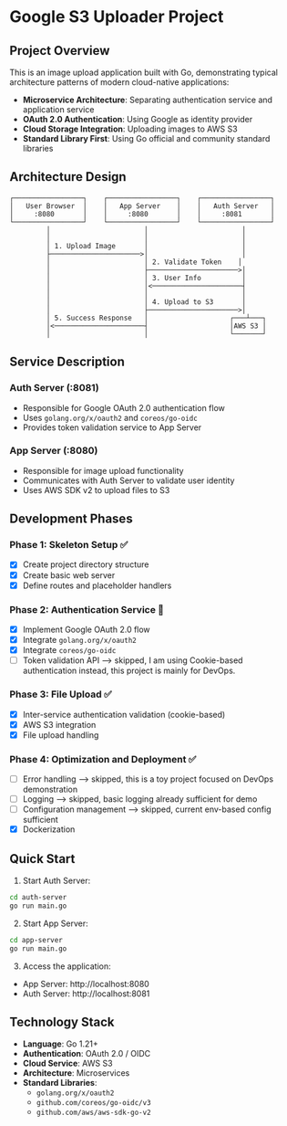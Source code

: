 # Google S3 Uploader Project

## Project Overview

This is an image upload application built with Go, demonstrating typical architecture patterns of modern cloud-native applications:

- **Microservice Architecture**: Separating authentication service and application service
- **OAuth 2.0 Authentication**: Using Google as identity provider
- **Cloud Storage Integration**: Uploading images to AWS S3
- **Standard Library First**: Using Go official and community standard libraries

## Architecture Design

```
┌─────────────────┐    ┌─────────────────┐    ┌─────────────────┐
│   User Browser  │    │   App Server    │    │   Auth Server   │
│     :8080       │    │     :8080       │    │     :8081       │
└─────────────────┘    └─────────────────┘    └─────────────────┘
         │                       │                       │
         │                       │                       │
         │ 1. Upload Image       │                       │
         ├──────────────────────>│                       │
         │                       │ 2. Validate Token    │
         │                       ├──────────────────────>│
         │                       │ 3. User Info          │
         │                       │<──────────────────────┤
         │                       │                       │
         │                       │ 4. Upload to S3       │
         │                       ├──────────────────────>│
         │ 5. Success Response   │                    ┌───┴───┐
         │<──────────────────────┤                    │AWS S3 │
         │                       │                    └───────┘
```

## Service Description

### Auth Server (:8081)
- Responsible for Google OAuth 2.0 authentication flow
- Uses `golang.org/x/oauth2` and `coreos/go-oidc`
- Provides token validation service to App Server

### App Server (:8080)
- Responsible for image upload functionality
- Communicates with Auth Server to validate user identity
- Uses AWS SDK v2 to upload files to S3

## Development Phases

### Phase 1: Skeleton Setup ✅
- [x] Create project directory structure
- [x] Create basic web server
- [x] Define routes and placeholder handlers

### Phase 2: Authentication Service 🚧
- [x] Implement Google OAuth 2.0 flow
- [x] Integrate `golang.org/x/oauth2`
- [x] Integrate `coreos/go-oidc`
- [ ] Token validation API --> skipped, I am using Cookie-based authentication instead, this project is mainly for DevOps.

### Phase 3: File Upload ✅
- [x] Inter-service authentication validation (cookie-based)
- [x] AWS S3 integration
- [x] File upload handling

### Phase 4: Optimization and Deployment ✅
- [ ] Error handling --> skipped, this is a toy project focused on DevOps demonstration
- [ ] Logging --> skipped, basic logging already sufficient for demo
- [ ] Configuration management --> skipped, current env-based config sufficient
- [x] Dockerization

## Quick Start

1. Start Auth Server:
```bash
cd auth-server
go run main.go
```

2. Start App Server:
```bash
cd app-server  
go run main.go
```

3. Access the application:
- App Server: http://localhost:8080
- Auth Server: http://localhost:8081

## Technology Stack

- **Language**: Go 1.21+
- **Authentication**: OAuth 2.0 / OIDC
- **Cloud Service**: AWS S3
- **Architecture**: Microservices
- **Standard Libraries**:
  - `golang.org/x/oauth2`
  - `github.com/coreos/go-oidc/v3`
  - `github.com/aws/aws-sdk-go-v2`
